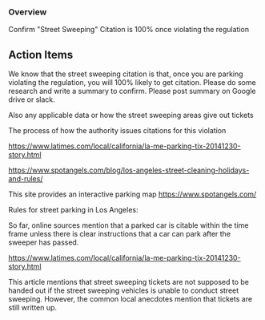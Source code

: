 ### Overview

Confirm "Street Sweeping" Citation is 100% once violating the regulation

## Action Items

We know that the street sweeping citation is that, once you are parking violating the regulation, you will 100% likely to get citation. Please do some research and write a summary to confirm.
Please post summary on Google drive or slack.

Also any applicable data or how the street sweeping areas give out tickets

The process of how the authority issues citations for this violation

https://www.latimes.com/local/california/la-me-parking-tix-20141230-story.html

https://www.spotangels.com/blog/los-angeles-street-cleaning-holidays-and-rules/

This site provides an interactive parking map
https://www.spotangels.com/

Rules for street parking in Los Angeles:

So far, online sources mention that a parked car is citable within the time frame unless there is clear instructions that a car can park after the sweeper has passed.

https://www.latimes.com/local/california/la-me-parking-tix-20141230-story.html

This article mentions that street sweeping tickets are not supposed to be handed out if the street sweeping vehicles is unable to conduct street sweeping. However, the common local anecdotes mention that tickets are still written up.
